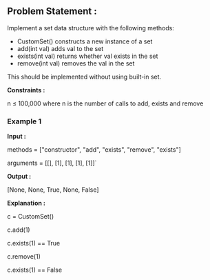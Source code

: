 ## Problem Statement : 
Implement a set data structure with the following methods:

- CustomSet() constructs a new instance of a set
- add(int val) adds val to the set
- exists(int val) returns whether val exists in the set
- remove(int val) removes the val in the set

This should be implemented without using built-in set.

**Constraints :**

n ≤ 100,000 where n is the number of calls to add, exists and remove

### Example 1

**Input :**

methods = ["constructor", "add", "exists", "remove", "exists"]

arguments = [[], [1], [1], [1], [1]]`

**Output :**

[None, None, True, None, False]

**Explanation :**

c = CustomSet()

c.add(1)

c.exists(1) == True

c.remove(1)

c.exists(1) == False
